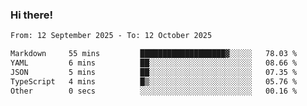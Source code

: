 ### Hi there!

<!--START_SECTION:waka-->

```txt
From: 12 September 2025 - To: 12 October 2025

Markdown     55 mins         ███████████████████▓░░░░░   78.03 %
YAML         6 mins          ██░░░░░░░░░░░░░░░░░░░░░░░   08.66 %
JSON         5 mins          ██░░░░░░░░░░░░░░░░░░░░░░░   07.35 %
TypeScript   4 mins          █▒░░░░░░░░░░░░░░░░░░░░░░░   05.76 %
Other        0 secs          ░░░░░░░░░░░░░░░░░░░░░░░░░   00.16 %
```

<!--END_SECTION:waka-->

